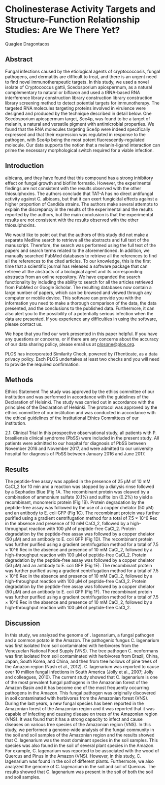 # Cholinesterase Activity Targets and Structure-Function Relationship Studies: Are We There Yet?
Quaglee Dragontacos


## Abstract
Fungal infections caused by the etiological agents of cryptococcosis, fungal pathogens, and dermatitis are difficult to treat, and there is an urgent need to find novel immunotherapeutic targets. In this study, we used a novel isolate of Cryptococcus gattii, Scedosporium apiospermum, as a natural complementary to natural or biflavon and used a tRNA-based RNA interference library construction library construction library construction library screening method to detect potential targets for immunotherapy. The targeted RNA molecules targeting proteins involved in virulence were designed and produced by the technique described in detail below. One Scedosporium apiospermum target, Sce4p, was found to be a target of melanin, a natural and versatile pigment with antimicrobial properties. We found that the RNA molecules targeting Sce4p were indeed specifically expressed and that their expression was regulated in response to the pathogen, with Sce4p being the most potent fluorescently-regulated molecule. Our data supports the notion that a melanin-ligand interaction can prime the necessary morphological switch required for a viable infection.


## Introduction
albicans, and they have found that this compound has a strong inhibitory effect on fungal growth and biofilm formatio. However, the experimental findings are not consistent with the results observed with the other thiosulphoxins. The authors conclude that TAT-A has no direct antifungal activity against C. albicans, but that it can exert fungicidal effects against a higher proportion of Candida strains. The authors make several attempts to explain the discrepancy in the results of the experimental and the results reported by the authors, but the main conclusion is that the experimental results are not consistent with the results observed with the other thiosulphoxins.

We would like to point out that the authors of this study did not make a separate Medline search to retrieve all the abstracts and full text of the manuscript. Therefore, the search was performed using the full text of the papers and search terms related to the aforementioned. In addition, we manually searched PubMed databases to retrieve all the references to find all the references to the cited articles. To our knowledge, this is the first time that a scientific journal has released a software package that can retrieve all the abstracts of a biological agent and its corresponding abstracts from an online repository. We have expanded the search functionality by including the ability to search for all the articles retrieved from PubMed or Google Scholar. The resulting databases now contain a large number of papers, which can be browsed and viewed through any computer or mobile device. This software can provide you with the information you need to make a thorough comparison of the data, the data presented, and the conclusions to the published data. Furthermore, it can also alert you to the possibility of a potentially serious infection when the data are presented. If you experience any difficulties in using the software, please contact us.

We hope that you find our work presented in this paper helpful. If you have any questions or concerns, or if there are any concerns about the accuracy of our data sharing policy, please email us at plosone@plos.org.

PLOS has incorporated Similarity Check, powered by iThenticate, as a data privacy policy. Each PLOS undertakes at least two checks and you will need to provide the required confirmation.


## Methods
Ethics Statement
The study was approved by the ethics committee of our institution and was performed in accordance with the guidelines of the Declaration of Helsinki. The study was carried out in accordance with the principles of the Declaration of Helsinki. The protocol was approved by the ethics committee of our institution and was conducted in accordance with the ethical guidelines of the Institutional Ethics Committees of our institution.

2.1. Clinical Trial
In this prospective observational study, all patients with P. brasiliensis clinical syndrome (PbSS) were included in the present study. All patients were admitted to our hospital for diagnosis of PbSS between November 2016 and November 2017, and were admitted to our university hospital for diagnosis of PbSS between January 2016 and June 2017.


## Results
The peptide-free assay was applied in the presence of 25 µM of 10 mM CaCl_2 for 10 min and a reaction was stopped by a dialysis rinse followed by a Sephadex Blue (Fig 1A. The recombinant protein was cleaved by a combination of ammonium sulfate (0.1%) and sulfite ion (0.2%) to yield a recombinant, monomeric protein (Fig 1B). Protein degradation by the peptide-free assay was followed by the use of a copper chelator (50 µM) and an antibody to E. coli GFP (Fig 1C). The recombinant protein was further purified using a gradient centrifugation method for a total of 7.5 × 10^6 Rec in the absence and presence of 10 mM CaCl_2, followed by a high-throughput reaction with 100 µM of peptide-free CaCl_2. Protein degradation by the peptide-free assay was followed by a copper chelator (50 µM) and an antibody to E. coli GFP (Fig 1D). The recombinant protein was further purified using a gradient centrifugation method for a total of 7.5 × 10^6 Rec in the absence and presence of 10 mM CaCl_2, followed by a high-throughput reaction with 100 µM of peptide-free CaCl_2. Protein degradation by the peptide-free assay was followed by a copper chelator (50 µM) and an antibody to E. coli GFP (Fig 1E). The recombinant protein was further purified using a gradient centrifugation method for a total of 7.5 × 10^6 Rec in the absence and presence of 10 mM CaCl_2, followed by a high-throughput reaction with 100 µM of peptide-free CaCl_2. Protein degradation by the peptide-free assay was followed by a copper chelator (50 µM) and an antibody to E. coli GFP (Fig 1F). The recombinant protein was further purified using a gradient centrifugation method for a total of 7.5 × 10^6 Rec in the absence and presence of 10 mM CaCl_2, followed by a high-throughput reaction with 100 µM of peptide-free CaCl_2.


## Discussion

In this study, we analyzed the genome of . lagenarium, a fungal pathogen and a common potato in the Amazon. The pathogenic fungus C. lagenarium was first isolated from soil contaminated with herbivores from the Venezuelan National Food Supply (VNS). The tree pathogen C. neoformans was first isolated from soil contaminated with herbivores from Brazil, China, Japan, South Korea, and China, and then from tree hollows of pine trees of the Amazon region (Nash et al., 2012). C. lagenarium was reported to cause over 10 million fungal infections in South America (Jolly et al., 2007; Jolly and colleagues, 2010). The current study showed that C. lagenarium is one of the most prevalent fungal pathogens in the Amazonian forest of the Amazon Basin and it has become one of the most frequently occurring pathogens in the Amazon. This fungal pathogen was originally discovered in soil contaminated with herbivores from the Amazonian forest (VNS). During the last years, a new fungal species has been reported in the Amazonian forest of the Amazonian region and it was reported that it was capable of infecting and causing disease on trees of the Amazonian region (VNS). It was found that it has a strong capacity to infect and cause diseases on various tree species of the Amazonian region (VNS). In this study, we performed a genome-wide analysis of the fungal community in the soil and soil samples of the Amazonian region and the results showed that C. lagenarium was the most dominant species in the soil samples. This species was also found in the soil of several plant species in the Amazon. For example, C. lagenarium was reported to be associated with the wood of Quercus and Pinus in the Amazon (VNS). However, in this study, C. lagenarium was found in the soil of different plants. Furthermore, we also analyzed the genome of C. lagenarium in the soil and soil of Quercus. The results showed that C. lagenarium was present in the soil of both the soil and soil samples.
